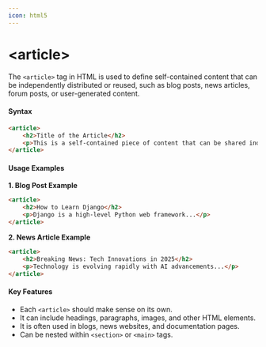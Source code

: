 ```yaml
---
icon: html5
---
```


# \<article>

The `<article>` tag in HTML is used to define self-contained content that can be independently distributed or reused, such as blog posts, news articles, forum posts, or user-generated content.

#### **Syntax**

```html
<article>
    <h2>Title of the Article</h2>
    <p>This is a self-contained piece of content that can be shared independently.</p>
</article>
```

#### **Usage Examples**

**1. Blog Post Example**

```html
<article>
    <h2>How to Learn Django</h2>
    <p>Django is a high-level Python web framework...</p>
</article>
```

**2. News Article Example**

```html
<article>
    <h2>Breaking News: Tech Innovations in 2025</h2>
    <p>Technology is evolving rapidly with AI advancements...</p>
</article>
```

#### **Key Features**

* Each `<article>` should make sense on its own.
* It can include headings, paragraphs, images, and other HTML elements.
* It is often used in blogs, news websites, and documentation pages.
* Can be nested within `<section>` or `<main>` tags.
